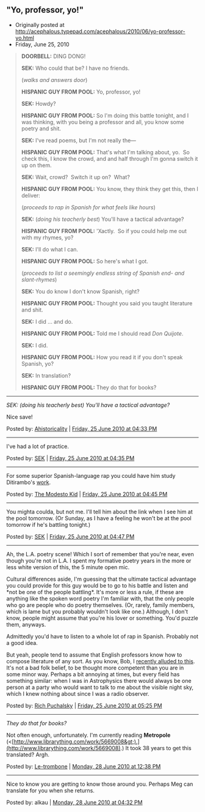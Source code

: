 ## "Yo, professor, yo!"

 * Originally posted at http://acephalous.typepad.com/acephalous/2010/06/yo-professor-yo.html
 * Friday, June 25, 2010

> **DOORBELL:** DING DONG!
> 
> **SEK:** Who could that be? I have no friends. 
> 
> (_walks and answers door_)
> 
> **HISPANIC GUY FROM POOL:** Yo, professor, yo!
> 
> **SEK:** Howdy?
> 
> **HISPANIC GUY FROM POOL:** So I'm doing this battle tonight, and I was thinking, with you being a professor and all, you know some poetry and shit.
> 
> **SEK:** I've read poems, but I'm not really the—
> 
> **HISPANIC GUY FROM POOL:** That's what I'm talking about, yo.  So check this, I know the crowd, and and half through I'm gonna switch it up on them.
> 
> **SEK:** Wait, crowd?  Switch it up on?  What?
> 
> **HISPANIC GUY FROM POOL:** You know, they think they get this, then I deliver: 
> 
> (_proceeds to rap in Spanish for what feels like hours_)
> 
> **SEK:** (_doing his teacherly best_) You'll have a tactical advantage?
> 
> **HISPANIC GUY FROM POOL:** 'Xactly.  So if you could help me out with my rhymes, yo?
> 
> **SEK:** I'll do what I can.
> 
> **HISPANIC GUY FROM POOL:** So here's what I got.  
> 
> (_proceeds to list a seemingly endless string of Spanish end- and slant-rhymes_)
> 
> **SEK:** You do know I don't know Spanish, right? 
> 
> **HISPANIC GUY FROM POOL:** Thought you said you taught literature and shit.
> 
> **SEK:** I did ... and do.
> 
> **HISPANIC GUY FROM POOL:** Told me I should read _Don Quijote_.
> 
> **SEK:** I did.
> 
> **HISPANIC GUY FROM POOL:** How you read it if you don't speak Spanish, yo?
> 
> **SEK:** In translation?
> 
> **HISPANIC GUY FROM POOL:** They do that for books?
		
* * *

_SEK: (doing his teacherly best) You'll have a tactical advantage?_

Nice save!

Posted by: [Ahistoricality](http://ahistoricality.blogspot.com) | [Friday, 25 June 2010 at 04:33 PM](http://acephalous.typepad.com/acephalous/2010/06/yo-professor-yo.html?cid=6a00d8341c2df453ef0133f1c9167b970b#comment-6a00d8341c2df453ef0133f1c9167b970b)

* * *

I've had a lot of practice.  

Posted by: [SEK](http://acephalous.typepad.com/) | [Friday, 25 June 2010 at 04:35 PM](http://acephalous.typepad.com/acephalous/2010/06/yo-professor-yo.html?cid=6a00d8341c2df453ef013484efd069970c#comment-6a00d8341c2df453ef013484efd069970c)

* * *

For some superior Spanish-language rap you could have him study Ditirambo's [work](http://www.youtube.com/watch?v=-7bEh7h491U).

Posted by: [The Modesto Kid](http://readin.com/blog/) | [Friday, 25 June 2010 at 04:45 PM](http://acephalous.typepad.com/acephalous/2010/06/yo-professor-yo.html?cid=6a00d8341c2df453ef0133f1c922ad970b#comment-6a00d8341c2df453ef0133f1c922ad970b)

* * *

You mighta coulda, but not me.  I'll tell him about the link when I see him at the pool tomorrow.  (Or Sunday, as I have a feeling he won't be at the pool tomorrow if he's battling tonight.)

Posted by: [SEK](http://acephalous.typepad.com/) | [Friday, 25 June 2010 at 04:47 PM](http://acephalous.typepad.com/acephalous/2010/06/yo-professor-yo.html?cid=6a00d8341c2df453ef013484efd9aa970c#comment-6a00d8341c2df453ef013484efd9aa970c)

* * *

Ah, the L.A. poetry scene! Which I sort of remember that you're near, even though you're not in L.A. I spent my formative poetry years in the more or less white version of this, the 5 minute open mic.

Cultural differences aside, I'm guessing that the ultimate tactical advantage you could provide for this guy would be to go to his battle and listen and \*not be one of the people battling\*. It's more or less a rule, if these are anything like the spoken word poetry I'm familiar with, that the only people who go are people who do poetry themselves. (Or, rarely, family members, which is lame but you probably wouldn't look like one.) Although, I don't know, people might assume that you're his lover or something.  You'd puzzle them, anyways.

Admittedly you'd have to listen to a whole lot of rap in Spanish. Probably not a good idea.

But yeah, people tend to assume that English professors know how to compose literature of any sort. As you know, Bob, I [recently alluded to this](http://rpuchalsky.blogspot.com/2010/06/coda.html). It's not a bad folk belief, to be thought more competent than you are in some minor way. Perhaps a bit annoying at times, but every field has something similar: when I was in Astrophysics there would always be one person at a party who would want to talk to me about the visible night sky, which I knew nothing about since I was a radio observer.

Posted by: [Rich Puchalsky](http://rpuchalsky.blogspot.com) | [Friday, 25 June 2010 at 05:25 PM](http://acephalous.typepad.com/acephalous/2010/06/yo-professor-yo.html?cid=6a00d8341c2df453ef013484f03170970c#comment-6a00d8341c2df453ef013484f03170970c)

* * *

_They do that for books?_

Not often enough, unfortunately. I'm currently reading **Metropole** (&lt;[http://www.librarything.com/work/5669008&gt;).](http://www.librarything.com/work/5669008).) It took 38 years to get this translated? Argh.

Posted by: [Le-trombone](http://profile.typepad.com/letrombone) | [Monday, 28 June 2010 at 12:38 PM](http://acephalous.typepad.com/acephalous/2010/06/yo-professor-yo.html?cid=6a00d8341c2df453ef0134850ddbfc970c#comment-6a00d8341c2df453ef0134850ddbfc970c)

* * *

Nice to know you are getting to know those around you.  Perhaps Meg can translate for you  when she returns.  

Posted by: alkau | [Monday, 28 June 2010 at 04:32 PM](http://acephalous.typepad.com/acephalous/2010/06/yo-professor-yo.html?cid=6a00d8341c2df453ef0133f1ead0b9970b#comment-6a00d8341c2df453ef0133f1ead0b9970b)

